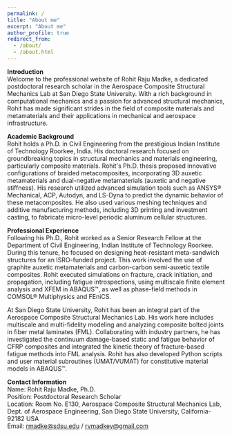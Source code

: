 ```yaml
---
permalink: /
title: "About me"
excerpt: "About me"
author_profile: true
redirect_from: 
  - /about/
  - /about.html
---
```


**Introduction**\
Welcome to the professional website of Rohit Raju Madke, a dedicated postdoctoral research scholar in the Aerospace Composite Structural Mechanics Lab at San Diego State University. With a rich background in computational mechanics and a passion for advanced structural mechanics, Rohit has made significant strides in the field of composite materials and metamaterials and their applications in mechanical and aerospace infrastructure.

**Academic Background**\
Rohit holds a Ph.D. in Civil Engineering from the prestigious Indian Institute of Technology Roorkee, India. His doctoral research focused on groundbreaking topics in structural mechanics and materials engineering, particularly composite materials. Rohit's Ph.D. thesis proposed innovative configurations of braided metacomposites, incorporating 3D auxetic metamaterials and dual-negative metamaterials (auxetic and negative stiffness). His research utilized advanced simulation tools such as ANSYS® Mechanical, ACP, Autodyn, and LS-Dyna to predict the dynamic behavior of these metacomposites. He also used various meshing techniques and additive manufacturing methods, including 3D printing and investment casting, to fabricate micro-level periodic aluminum cellular structures.

**Professional Experience**\
Following his Ph.D., Rohit worked as a Senior Research Fellow at the Department of Civil Engineering, Indian Institute of Technology Roorkee. During this tenure, he focused on designing heat-resistant meta-sandwich structures for an ISRO-funded project. This work involved the use of graphite auxetic metamaterials and carbon-carbon semi-auxetic textile composites. Rohit executed simulations on fracture, crack initiation, and propagation, including fatigue introspections, using multiscale finite element analysis and XFEM in ABAQUS™, as well as phase-field methods in COMSOL® Multiphysics and FEniCS.

At San Diego State University, Rohit has been an integral part of the Aerospace Composite Structural Mechanics Lab. His work here includes multiscale and multi-fidelity modeling and analyzing composite bolted joints in fiber metal laminates (FML). Collaborating with industry partners, he has investigated the continuum damage-based static and fatigue behavior of CFRP composites and integrated the kinetic theory of fracture-based fatigue methods into FML analysis. Rohit has also developed Python scripts and user material subroutines (UMAT/VUMAT) for constitutive material models in ABAQUS™.

**Contact Information**\
Name: Rohit Raju Madke, Ph.D.\
Position: Postdoctoral Research Scholar\
Location: Room No. E130, Aerospace Composite Structural Mechanics Lab, Dept. of Aerospace Engineering, San Diego State University, California-92182 USA\
Email: rmadke@sdsu.edu / rvmadkey@gmail.com



